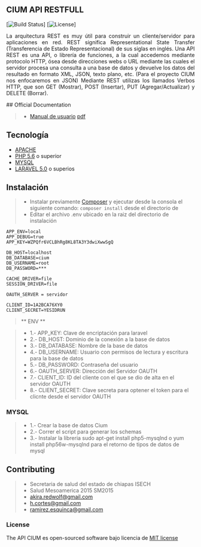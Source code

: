 ## CIUM API RESTFULL

[![Build Status](https://travis-ci.org/laravel/framework.svg)]
[![License](https://poser.pugx.org/laravel/framework/license.svg)]

<p style="text-align: justify;">
La arquitectura REST es muy útil para construir un cliente/servidor para aplicaciones en red. REST significa Representational State Transfer (Transferencia de Estado Representacional) de sus siglas en 
inglés. Una API REST es una API, o librería de funciones, a la cual accedemos mediante protocolo HTTP, ósea desde direcciones webs o URL mediante las cuales el servidor procesa una consulta a una 
base de datos y devuelve los datos del resultado en formato XML, JSON, texto plano, etc. (Para el proyecto CIUM nos enfocaremos en JSON) Mediante REST utilizas los llamados Verbos HTTP, que son 
GET (Mostrar), POST (Insertar), PUT (Agregar/Actualizar) y DELETE (Borrar).
</p>
## Official Documentation

 > - [Manual de usuario](public/api/Contents) [pdf](public/manual-usuario.pdf)

## Tecnología

* [APACHE]('http://www.apache.org/')
* [PHP 5.6]('https://secure.php.net/')  o superior 
* [MYSQL]('https://www.mysql.com/')
* [LARAVEL 5.0]('http://laravel.com/docs/master') o superios


## Instalación

> - Instalar previamente [Composer]('http://composer.io/') y ejecutar desde la consola el siguiente comando: `composer install` desde el directorio de 
> - Editar el archivo .env ubicado en la raiz del directorio de instalación

	APP_ENV=local
	APP_DEBUG=true
	APP_KEY=WZPQfr6VCLBhRg8KL8TA3Y3dwiXwwSgQ

	DB_HOST=localhost
	DB_DATABASE=cium
	DB_USERNAME=root
	DB_PASSWORD=***

	CACHE_DRIVER=file
	SESSION_DRIVER=file

	OAUTH_SERVER = servidor

	CLIENT_ID=1A2BCA76XY0
	CLIENT_SECRET=YESIDRUN
	
> ** ENV **

> - 1.- APP_KEY: Clave de encriptación para laravel
> - 2.- DB_HOST: Dominio de la conexión a la base de datos
> - 3.- DB_DATABASE: Nombre de la base de datos
> - 4.- DB_USERNAME: Usuario con permisos de lectura y escritura para la base de datos
> - 5.- DB_PASSWORD: Contraseña del usuario 
> - 6.- OAUTH_SERVER: Dirección del Servidor OAUTH
> - 7.- CLIENT_ID: ID del cliente con el que se dio de alta en el servidor OAUTH
> - 8.- CLIENT_SECRET: Clave secreta para optener el token para el clicnte desde el servidor OAUTH

### MYSQL

> - 1.- Crear la base de datos Cium	
> - 2.- Correr el script para generar los schemas
> - 3.- Instalar la libreria sudo apt-get install php5-mysqlnd o yum install php56w-mysqlnd para el retorno de tipos de datos de mysql

## Contributing

> - Secretaria de salud del estado de chiapas ISECH
> - Salud Mesoamerica 2015 SM2015
> - akira.redwolf@gmail.com 
> - h.cortes@gmail.com 
> - ramirez.esquinca@gmail.com

### License

The API CIUM es open-sourced software bajo licencia de [MIT license](http://opensource.org/licenses/MIT)